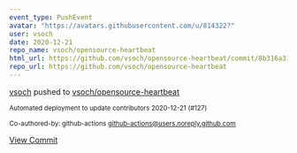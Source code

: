 ```yaml
---
event_type: PushEvent
avatar: "https://avatars.githubusercontent.com/u/814322?"
user: vsoch
date: 2020-12-21
repo_name: vsoch/opensource-heartbeat
html_url: https://github.com/vsoch/opensource-heartbeat/commit/8b316a3143b26f7affd2c39bb1ce7eb392178157
repo_url: https://github.com/vsoch/opensource-heartbeat
---
```


<a href='https://github.com/vsoch' target='_blank'>vsoch</a> pushed to <a href='https://github.com/vsoch/opensource-heartbeat' target='_blank'>vsoch/opensource-heartbeat</a>

<small>Automated deployment to update contributors 2020-12-21 (#127)

Co-authored-by: github-actions <github-actions@users.noreply.github.com></small>

<a href='https://github.com/vsoch/opensource-heartbeat/commit/8b316a3143b26f7affd2c39bb1ce7eb392178157' target='_blank'>View Commit</a>
